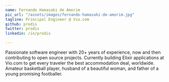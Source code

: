```yaml
---
name: Fernando Hamasaki de Amorim
pic_url: "/assets/images/fernando-hamasaki-de-amorim.jpg"
tagline: Principal Engineer @ Vio.com
github: prodis
twitter: prodis
linkedin: /in/prodis

---
```

Passionate software engineer with 20+ years of experience, now and then contributing to open source projects. Currently building Elixir applications at Vio.com to get every traveler the best accommodation deal, worldwide.
Amateur basketball player, husband of a beautiful woman, and father of a young promising  footballer.
